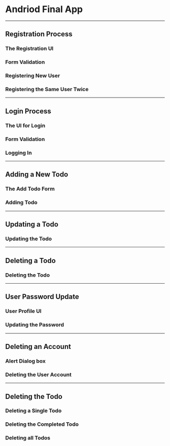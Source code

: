 # Andriod Final App

---

## Registration Process

### The Registration UI

### Form Validation

### Registering New User

### Registering the Same User Twice

---

## Login Process

### The UI for Login

### Form Validation

### Logging In

---

## Adding a New Todo

### The Add Todo Form

### Adding Todo

---

## Updating a Todo

### Updating the Todo

---

## Deleting a Todo

### Deleting the Todo

---

## User Password Update

### User Profile UI

### Updating the Password 

---

## Deleting an Account

### Alert Dialog box

### Deleting the User Account

---

## Deleting the Todo

### Deleting a Single Todo

### Deleting the Completed Todo

### Deleting all Todos
